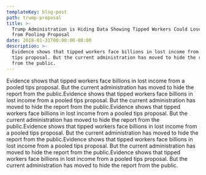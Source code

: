 ```yaml
---
templateKey: blog-post
path: trump-proposal
title: >-
  Trump Administration is Hiding Data Showing Tipped Workers Could Lose Billions
  from Pooling Proposal
date: 2018-01-31T00:00:00-08:00
description: >-
  Evidence shows that tipped workers face billions in lost income from a pooled
  tips proposal. But the current administration has moved to hide the report
  from the public.
---
```

Evidence shows that tipped workers face billions in lost income from a pooled tips proposal. But the current administration has moved to hide the report from the public.Evidence shows that tipped workers face billions in lost income from a pooled tips proposal. But the current administration has moved to hide the report from the public.Evidence shows that tipped workers face billions in lost income from a pooled tips proposal. But the current administration has moved to hide the report from the public.Evidence shows that tipped workers face billions in lost income from a pooled tips proposal. But the current administration has moved to hide the report from the public.Evidence shows that tipped workers face billions in lost income from a pooled tips proposal. But the current administration has moved to hide the report from the public.Evidence shows that tipped workers face billions in lost income from a pooled tips proposal. But the current administration has moved to hide the report from the public.
